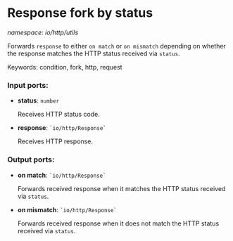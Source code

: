 # Response fork by status

_namespace: io/http/utils_

Forwards `response` to either `on match` or `on mismatch` depending on whether the response matches the HTTP status received via `status`.

Keywords: condition, fork, http, request

### Input ports:

* __status__: ` number `

    Receives HTTP status code.


* __response__: `` `io/http/Response` ``

    Receives HTTP response.

### Output ports:

* __on match__: `` `io/http/Response` ``

    Forwards received response when it matches the HTTP status received via `status`.


* __on mismatch__: `` `io/http/Response` ``

    Forwards received response when it does not match the HTTP status received via `status`.

